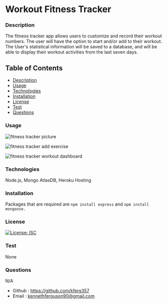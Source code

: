 


# Workout Fitness Tracker

### Description

The fitness tracker app allows users to customize and record their workout numbers. The user will have the option to start and/or add to their workout. The User's statistical information will be saved to a database, and will be able to display their workout activities from the last seven days.

## Table of Contents

- [Description](#description)
- [Usage](#usage)
- [Technologies](#technologies)
- [Installation](#installation)
- [License](#license)
- [Test](#test)
- [Questions](#questions)


### Usage
![fitness tracker picture](https://user-images.githubusercontent.com/79925523/128615145-c3019eb1-22a3-470a-a4e7-bee7dafe9f98.PNG)

![fitness tracker add exercise](https://user-images.githubusercontent.com/79925523/128615196-09ad6589-ee46-4010-b7a5-15be5a5fa177.PNG)

![fitness tracker workout dashboard](https://user-images.githubusercontent.com/79925523/128615180-e2b12089-5f03-448d-89c2-eda1b59eb708.PNG)


### Technologies

Node.js,
Mongo AtlasDB,
Heroku Hosting

### Installation

Packages that are required are ```npm install express``` and ```npm install mongoose.``` 

### License

[![License: ISC](https://img.shields.io/badge/License-ISC-blue.svg)](https://opensource.org/licenses/ISC)

### Test

None

### Questions

N/A
* Github : https://github.com/kferg357
* Email : kennethferguson90@gmail.com
